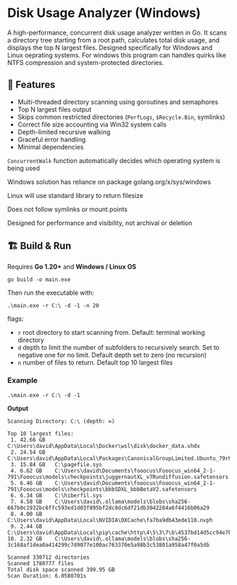 # Disk Usage Analyzer (Windows)

A high-performance, concurrent disk usage analyzer written in Go. 
It scans a directory tree starting from a root path, calculates total disk usage, 
and displays the top N largest files. Designed specifically for Windows and Linux
oeprating systems. For windows this program can handles quirks like NTFS compression 
and system-protected directories.

## 🚀 Features

- Multi-threaded directory scanning using goroutines and semaphores
- Top N largest files output
- Skips common restricted directories (`PerfLogs`, `$Recycle.Bin`, symlinks)
- Correct file size accounting via Win32 system calls
- Depth-limited recursive walking
- Graceful error handling
- Minimal dependencies

`ConcurrentWalk` function automatically decides which operating system is being used

Windows solution has reliance on package golang.org/x/sys/windows

Linux will use standard library to return filesize

Does not follow symlinks or mount points

Designed for performance and visibility, not archival or deletion


## 🏗️ Build & Run

Requires **Go 1.20+** and **Windows / Linux OS**

```pwsh
go build -o main.exe
```

Then run the executable with:

```pwsh
.\main.exe -r C:\ -d -1 -n 20
```

flags:
- `r` root directory to start scanning from. Default: terminal working directory
- `d` depth to limit the number of subfolders to recursively search.
Set to negative one for no limit. Default depth set to zero (no recursion)
- `n` number of files to return. Default top 10 largest files

### Example

```pwsh
.\main.exe -r C:\ -d -1
```

**Output**
 
```pwsh
Scanning Directory: C:\ (depth: ∞)

Top 10 largest files:
 1. 42.66 GB   C:\Users\david\AppData\Local\Docker\wsl\disk\docker_data.vhdx
 2. 24.54 GB   C:\Users\david\AppData\Local\Packages\CanonicalGroupLimited.Ubuntu_79rhkp1fndgsc\LocalState\ext4.vhdx
 3. 15.84 GB   C:\pagefile.sys
 4. 6.62 GB    C:\Users\david\Documents\fooocus\Fooocus_win64_2-1-791\Fooocus\models\checkpoints\juggernautXL_v7Rundiffusion.safetensors
 5. 6.46 GB    C:\Users\david\Documents\fooocus\Fooocus_win64_2-1-791\Fooocus\models\checkpoints\bbbSDXL_bbbBetaV2.safetensors
 6. 6.34 GB    C:\hiberfil.sys
 7. 4.58 GB    C:\Users\david\.ollama\models\blobs\sha256-667b0c1932bc6ffc593ed1d03f895bf2dc8dc6df21db3042284a6f4416b06a29
 8. 4.00 GB    C:\Users\david\AppData\Local\NVIDIA\DXCache\fa7ba9db43ede110.nvph
 9. 2.44 GB    C:\Users\david\AppData\Local\pip\cache\http\4\5\3\7\b\4537bd14d5cc94e7b73fac5299ea971d99b17d3a6a4adbc8eace0df2
10. 2.32 GB    C:\Users\david\.ollama\models\blobs\sha256-3c168af1dea0a414299c7d9077e100ac763370e5a98b3c53801a958a47f0a5db

Scanned 330712 directories
Scanned 1780777 files
Total disk space scanned 399.95 GB
Scan Duration: 6.0580701s
```
